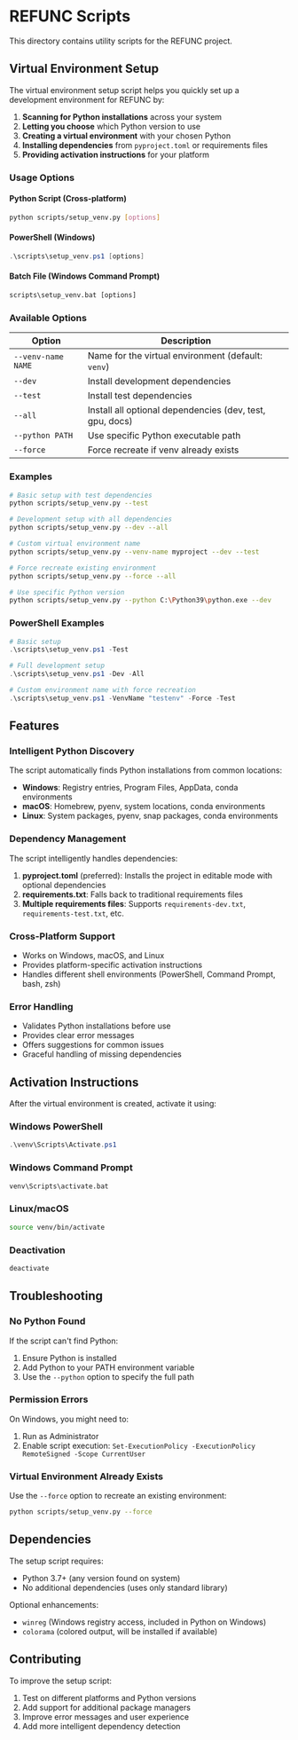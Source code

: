 # REFUNC Scripts

This directory contains utility scripts for the REFUNC project.

## Virtual Environment Setup

The virtual environment setup script helps you quickly set up a development environment for REFUNC by:

1. **Scanning for Python installations** across your system
2. **Letting you choose** which Python version to use
3. **Creating a virtual environment** with your chosen Python
4. **Installing dependencies** from `pyproject.toml` or requirements files
5. **Providing activation instructions** for your platform

### Usage Options

#### Python Script (Cross-platform)

```bash
python scripts/setup_venv.py [options]
```

#### PowerShell (Windows)

```powershell
.\scripts\setup_venv.ps1 [options]
```

#### Batch File (Windows Command Prompt)

```cmd
scripts\setup_venv.bat [options]
```

### Available Options

| Option | Description |
|--------|-------------|
| `--venv-name NAME` | Name for the virtual environment (default: `venv`) |
| `--dev` | Install development dependencies |
| `--test` | Install test dependencies |
| `--all` | Install all optional dependencies (dev, test, gpu, docs) |
| `--python PATH` | Use specific Python executable path |
| `--force` | Force recreate if venv already exists |

### Examples

```bash
# Basic setup with test dependencies
python scripts/setup_venv.py --test

# Development setup with all dependencies
python scripts/setup_venv.py --dev --all

# Custom virtual environment name
python scripts/setup_venv.py --venv-name myproject --dev --test

# Force recreate existing environment
python scripts/setup_venv.py --force --all

# Use specific Python version
python scripts/setup_venv.py --python C:\Python39\python.exe --dev
```

### PowerShell Examples

```powershell
# Basic setup
.\scripts\setup_venv.ps1 -Test

# Full development setup
.\scripts\setup_venv.ps1 -Dev -All

# Custom environment name with force recreation
.\scripts\setup_venv.ps1 -VenvName "testenv" -Force -Test
```

## Features

### Intelligent Python Discovery

The script automatically finds Python installations from common locations:

- **Windows**: Registry entries, Program Files, AppData, conda environments
- **macOS**: Homebrew, pyenv, system locations, conda environments  
- **Linux**: System packages, pyenv, snap packages, conda environments

### Dependency Management

The script intelligently handles dependencies:

1. **pyproject.toml** (preferred): Installs the project in editable mode with optional dependencies
2. **requirements.txt**: Falls back to traditional requirements files
3. **Multiple requirements files**: Supports `requirements-dev.txt`, `requirements-test.txt`, etc.

### Cross-Platform Support

- Works on Windows, macOS, and Linux
- Provides platform-specific activation instructions
- Handles different shell environments (PowerShell, Command Prompt, bash, zsh)

### Error Handling

- Validates Python installations before use
- Provides clear error messages
- Offers suggestions for common issues
- Graceful handling of missing dependencies

## Activation Instructions

After the virtual environment is created, activate it using:

### Windows PowerShell

```powershell
.\venv\Scripts\Activate.ps1
```

### Windows Command Prompt

```cmd
venv\Scripts\activate.bat
```

### Linux/macOS

```bash
source venv/bin/activate
```

### Deactivation

```bash
deactivate
```

## Troubleshooting

### No Python Found

If the script can't find Python:

1. Ensure Python is installed
2. Add Python to your PATH environment variable
3. Use the `--python` option to specify the full path

### Permission Errors

On Windows, you might need to:

1. Run as Administrator
2. Enable script execution: `Set-ExecutionPolicy -ExecutionPolicy RemoteSigned -Scope CurrentUser`

### Virtual Environment Already Exists

Use the `--force` option to recreate an existing environment:

```bash
python scripts/setup_venv.py --force
```

## Dependencies

The setup script requires:

- Python 3.7+ (any version found on system)
- No additional dependencies (uses only standard library)

Optional enhancements:

- `winreg` (Windows registry access, included in Python on Windows)
- `colorama` (colored output, will be installed if available)

## Contributing

To improve the setup script:

1. Test on different platforms and Python versions
2. Add support for additional package managers
3. Improve error messages and user experience
4. Add more intelligent dependency detection
